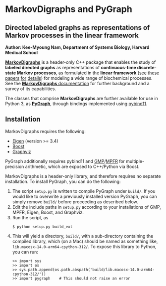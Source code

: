 # MarkovDigraphs and PyGraph

## Directed labeled graphs as representations of Markov processes in the linear framework

**Author: Kee-Myoung Nam, Department of Systems Biology, Harvard Medical School**

[**MarkovDigraphs**](https://kmnam.github.io/markov-digraphs/)
is a header-only C++ package that enables the study of **labeled directed
graphs** as representations of **continuous-time discrete-state Markov
processes**, as formulated in the
**linear framework** ([see](https://journals.plos.org/plosone/article?id=10.1371/journal.pone.0036321) [these](https://link.springer.com/article/10.1007/s11538-013-9884-8) [papers](https://bmcbiol.biomedcentral.com/articles/10.1186/s12915-014-0102-4) [for](https://royalsocietypublishing.org/doi/10.1098/rsfs.2022.0013) [details](https://www.frontiersin.org/articles/10.3389/fcell.2023.1233808/abstract))
for modeling a wide range of biochemical processes. See the
[**MarkovDigraphs** documentation](https://kmnam.github.io/markov-digraphs/)
for further background and a survey of its capabilities.  

The classes that comprise **MarkovDigraphs** are further available for use in
Python 3, as [**PyGraph**](https://kmnam.github.io/pygraph-docs/_build/html/), through 
bindings implemented using [pybind11](https://pybind11.readthedocs.io/en/stable/).

## Installation

MarkovDigraphs requires the following:
- [Eigen](https://eigen.tuxfamily.org/index.php?title=Main_Page) (version >= 3.4)
- [Boost](https://www.boost.org/)
- [Graphviz](https://www.graphviz.org/)

PyGraph additionally requires pybind11 and [GMP](https://gmplib.org)/[MPFR](https://mpfr.org)
for multiple-precision arithmetic, which are exposed to C++/Python via Boost.

MarkovDigraphs is a header-only library, and therefore requires no separate
installation. To install PyGraph, you can do the following:
1. The script ``setup.py`` is written to compile PyGraph under ``build/``.
   If you would like to overwrite a previously installed version PyGraph, you
   can simply remove ``build/`` before proceeding as described below. 
2. Edit the include paths in ``setup.py`` according to your installations of 
   GMP, MPFR, Eigen, Boost, and Graphviz.
3. Run the script, as 
   ```
   $ python setup.py build_ext
   ```
4. This will yield a directory, ``build/``, with a sub-directory containing
   the compiled library, which (on a Mac) should be named as something like,
   ``lib.macosx-14.0-arm64-cpython-312/``. To expose this library to Python, 
   you can run:
   ```
   >> import sys
   >> import os
   >> sys.path.append(os.path.abspath('build/lib.macosx-14.0-arm64-cpython-312/'))
   >> import pygraph    # This should not raise an error
   ```

